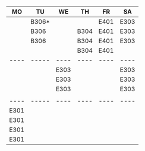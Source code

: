 |MO  |TU   |WE  |TH  |FR  |SA  |
|----|-----|----|----|----|----|
|    |B306*|    |    |E401|E303|
|    |B306 |    |B304|E401|E303|
|    |B306 |    |B304|E401|E303|
|    |     |    |B304|E401|    |
|----|-----|----|----|----|----|
|    |     |E303|    |    |E303|
|    |     |E303|    |    |E303|
|    |     |E303|    |    |E303|
|    |     |    |    |    |    |
|----|-----|----|----|----|----|
|E301|     |    |    |    |    |
|E301|     |    |    |    |    |
|E301|     |    |    |    |    |
|E301|     |    |    |    |    |
